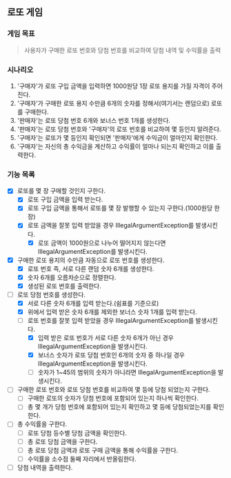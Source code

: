 ## 로또 게임

### 게임 목표

> 사용자가 구매한 로또 번호와 당첨 번호를 비교하여 당첨 내역 및 수익률을 출력

### 시나리오

1. '구매자'가 로또 구입 금액을 입력하면 1000원당 1장 로또 용지를 가질 자격이 주어진다.
2. '구매자'가 구매한 로또 용지 수만큼 6개의 숫자를 정해서(여기서는 랜덤으로) 로또를 구매한다.
3. '판매자'는 로또 당첨 번호 6개와 보너스 번호 1개를 생성한다.
4. '판매자'는 로또 당첨 번호와 '구매자'의 로또 번호를 비교하여 몇 등인지 알려준다. 
5. '구매자'는 로또가 몇 등인지 확인되면 '판매자'에게 수익금이 얼마인지 확인한다.
6. '구매자'는 자신의 총 수익금을 계산하고 수익률이 얼마나 되는지 확인하고 이를 출력한다.

### 기능 목록

- [x] 로또를 몇 장 구매할 것인지 구한다.
    - [x] 로또 구입 금액을 입력 받는다.
    - [x] 로또 구입 금액을 통해서 로또를 몇 장 발행할 수 있는지 구한다.(1000원당 한 장)
    - [x] 로또 금액을 잘못 입력 받았을 경우 IllegalArgumentException를 발생시킨다.
      - [x] 로또 금액이 1000원으로 나누어 떨어지지 않는다면 IllegalArgumentException를 발생시킨다.
- [x] 구매한 로또 용지의 수만큼 자동으로 로또 번호를 생성한다.
    - [x] 로또 번호 즉, 서로 다른 랜덤 숫자 6개를 생성한다.
    - [x] 숫자 6개를 오름차순으로 정렬한다.
    - [x] 생성된 로또 번호를 출력한다.
- [ ] 로또 당첨 번호를 생성한다.
    - [x] 서로 다른 숫자 6개를 입력 받는다.(쉼표를 기준으로)
    - [x] 위에서 입력 받은 숫자 6개를 제외한 보너스 숫자 1개를 입력 받는다.
    - [ ] 로또 번호를 잘못 입력 받았을 경우 IllegalArgumentException를 발생시킨다.
        - [x] 입력 받은 로또 번호가 서로 다른 숫자 6개가 아닌 경우 IllegalArgumentException을 발생시킨다.
        - [x] 보너스 숫자가 로또 당첨 번호인 6개의 숫자 중 하나일 경우 IllegalArgumentException을 발생시킨다.
        - [ ] 숫자가 1~45의 범위의 숫자가 아니라면 IllegalArgumentException을 발생시킨다.
- [ ] 구매한 로또 번호와 로또 당첨 번호를 비교하여 몇 등에 당첨 되었는지 구한다.
    - [ ] 구매한 로또의 숫자가 당첨 번호에 포함되어 있는지 하나씩 확인한다.
    - [ ] 총 몇 개가 당첨 번호에 포함되어 있는지 확인하고 몇 등에 당첨되었는지를 확인한다.
- [ ] 총 수익률을 구한다.
  - [ ] 로또 당첨 등수별 당첨 금액을 확인한다. 
  - [ ] 총 로또 당첨 금액을 구한다.
  - [ ] 총 로또 당첨 금액과 로또 구매 금액을 통해 수익률을 구한다.
  - [ ] 수익률을 소수점 둘째 자리에서 반올림한다.
- [ ] 당첨 내역을 출력한다.
